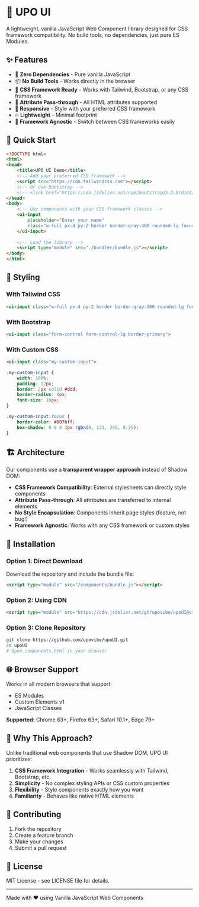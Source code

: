 # 🎨 UPO UI

A lightweight, vanilla JavaScript Web Component library designed for CSS framework compatibility. No build tools, no dependencies, just pure ES Modules.
 
## ✨ Features

- 🚀 **Zero Dependencies** - Pure vanilla JavaScript
- 📦 **No Build Tools** - Works directly in the browser
- 🎨 **CSS Framework Ready** - Works with Tailwind, Bootstrap, or any CSS framework
- 🔧 **Attribute Pass-through** - All HTML attributes supported
- 📱 **Responsive** - Style with your preferred CSS framework
- 🔥 **Lightweight** - Minimal footprint
- 🎯 **Framework Agnostic** - Switch between CSS frameworks easily

## 🚀 Quick Start

```html
<!DOCTYPE html>
<html>
<head>
    <title>UPO UI Demo</title>
    <!-- Add your preferred CSS framework -->
    <script src="https://cdn.tailwindcss.com"></script>
    <!-- Or use Bootstrap -->
    <!-- <link href="https://cdn.jsdelivr.net/npm/bootstrap@5.3.0/dist/css/bootstrap.min.css" rel="stylesheet"> -->
</head>
<body>
    <!-- Use components with your CSS framework classes -->
    <ui-input 
        placeholder="Enter your name"
        class="w-full px-4 py-2 border border-gray-300 rounded-lg focus:ring-2 focus:ring-blue-500">
    </ui-input>
    
    <!-- Load the library -->
    <script type="module" src="./bundler/bundle.js"></script>
</body>
</html>
```

## 🎨 Styling

### With Tailwind CSS
```html
<ui-input class="w-full px-4 py-2 border border-gray-300 rounded-lg focus:ring-2 focus:ring-blue-500 focus:border-blue-500 outline-none">
```

### With Bootstrap
```html
<ui-input class="form-control form-control-lg border-primary">
```

### With Custom CSS
```html
<ui-input class="my-custom-input">
```

```css
.my-custom-input {
    width: 100%;
    padding: 12px;
    border: 2px solid #ddd;
    border-radius: 8px;
    font-size: 16px;
}

.my-custom-input:focus {
    border-color: #007bff;
    box-shadow: 0 0 0 3px rgba(0, 123, 255, 0.25);
}
```

## 🏗️ Architecture

Our components use a **transparent wrapper approach** instead of Shadow DOM:

- **CSS Framework Compatibility**: External stylesheets can directly style components
- **Attribute Pass-through**: All attributes are transferred to internal elements
- **No Style Encapsulation**: Components inherit page styles (feature, not bug!)
- **Framework Agnostic**: Works with any CSS framework or custom styles

## 📁 Installation

### Option 1: Direct Download
Download the repository and include the bundle file:

```html
<script type="module" src="/components/bundle.js"></script>
```

### Option 2: Using CDN
```html
<script type="module" src="https://cdn.jsdelivr.net/gh/upovibe/upoUI@v1.0.1/components/bundle.js"></script>
```

### Option 3: Clone Repository
```bash
git clone https://github.com/upovibe/upoUI.git
cd upoUI
# Open components.html in your browser
```

## 🌐 Browser Support

Works in all modern browsers that support:
- ES Modules
- Custom Elements v1
- JavaScript Classes

**Supported:** Chrome 63+, Firefox 63+, Safari 10.1+, Edge 79+

## 🎯 Why This Approach?

Unlike traditional web components that use Shadow DOM, UPO UI prioritizes:

1. **CSS Framework Integration** - Works seamlessly with Tailwind, Bootstrap, etc.
2. **Simplicity** - No complex styling APIs or CSS custom properties
3. **Flexibility** - Style components exactly how you want
4. **Familiarity** - Behaves like native HTML elements

## 🤝 Contributing

1. Fork the repository
2. Create a feature branch
3. Make your changes
4. Submit a pull request

## 📄 License

MIT License - see LICENSE file for details.

---

Made with ❤️ using Vanilla JavaScript Web Components
